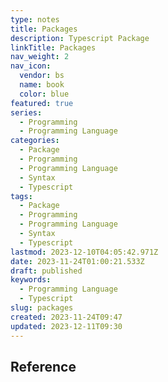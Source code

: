 ```yaml
---
type: notes
title: Packages
description: Typescript Package
linkTitle: Packages
nav_weight: 2
nav_icon:
  vendor: bs
  name: book
  color: blue
featured: true
series:
  - Programming
  - Programming Language
categories:
  - Package
  - Programming
  - Programming Language
  - Syntax
  - Typescript
tags:
  - Package
  - Programming
  - Programming Language
  - Syntax
  - Typescript
lastmod: 2023-12-10T04:05:42.971Z
date: 2023-11-24T01:00:21.533Z
draft: published
keywords:
  - Programming Language
  - Typescript
slug: packages
created: 2023-11-24T09:47
updated: 2023-12-11T09:30
---
```


## Reference
